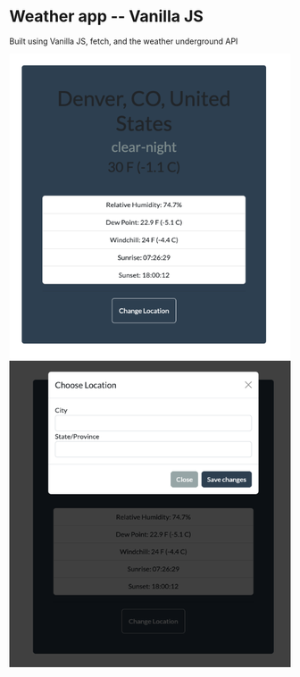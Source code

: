 <h1>Weather app -- Vanilla JS</h1>
<p>Built using Vanilla JS, fetch, and the weather underground API</p>

<img src="https://github.com/RobbieProkop/weather_app/blob/master/screen_shot_1.png" />
<img src="https://github.com/RobbieProkop/weather_app/blob/master/screen_shot_2.png" />
